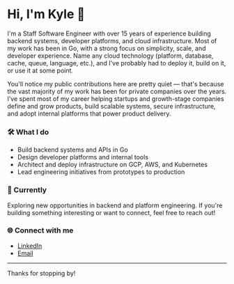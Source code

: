 # Hi, I'm Kyle 👋

I'm a Staff Software Engineer with over 15 years of experience building backend systems, developer platforms, and cloud infrastructure. Most of my work has been in Go, with a strong focus on simplicity, scale, and developer experience. Name any cloud technology (platform, database, cache, queue, language, etc.), and I've probably had to deploy it, build on it, or use it at some point.

You'll notice my public contributions here are pretty quiet — that's because the vast majority of my work has been for private companies over the years. I’ve spent most of my career helping startups and growth-stage companies define and grow products, build scalable systems, secure infrastructure, and adopt internal platforms that power product delivery.

### 🛠️ What I do
- Build backend systems and APIs in Go
- Design developer platforms and internal tools
- Architect and deploy infrastructure on GCP, AWS, and Kubernetes
- Lead engineering initiatives from prototypes to production

### 📍 Currently
Exploring new opportunities in backend and platform engineering. If you're building something interesting or want to connect, feel free to reach out!

### 🌐 Connect with me
- [LinkedIn](https://www.linkedin.com/in/kylepurdon/)
- [Email](mailto:kylepurdon@gmail.com)

---

Thanks for stopping by!
